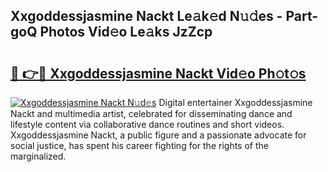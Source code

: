 ## Xxgoddessjasmine Nackt Le𝚊k𝚎d N𝚞𝚍es - Part-goQ Photos Vid𝚎o Le𝚊ks JzZcp

# <h2><a href="http://fb2u5y8.evod.top/?m=Xxgoddessjasmine+Nackt">🔗 👉🔴 Xxgoddessjasmine Nackt Vid𝚎o Ph𝚘t𝚘s</a></h2>

[![Xxgoddessjasmine Nackt N𝚞d𝚎s](https://i.imgur.com/8V9OHl7.gif)](http://fb2u5y8.evod.top/?m=Xxgoddessjasmine+Nackt)
Digital entertainer Xxgoddessjasmine Nackt and multimedia artist, celebrated for disseminating dance and lifestyle content via collaborative dance routines and short videos. Xxgoddessjasmine Nackt, a public figure and a passionate advocate for social justice, has spent his career fighting for the rights of the marginalized. 

